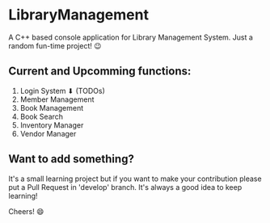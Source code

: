 # LibraryManagement
A C++ based console application for Library Management System.
Just a random fun-time project! 😉

## Current and Upcomming functions:
1. Login System
⬇ (TODOs)
2. Member Management
3. Book Management
4. Book Search
5. Inventory Manager
6. Vendor Manager

## Want to add something?
It's a small learning project but if you want to make your contribution please put a Pull Request in 'develop' branch. It's always a good idea to keep learning!

Cheers! 😄
